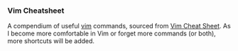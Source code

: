 ### Vim Cheatsheet
A compendium of useful [vim](https://github.com/vim/vim) commands, sourced from [Vim Cheat Sheet](https://vim.rtorr.com/). As I become more comfortable in Vim or forget more commands (or both), more shortcuts will be added.


